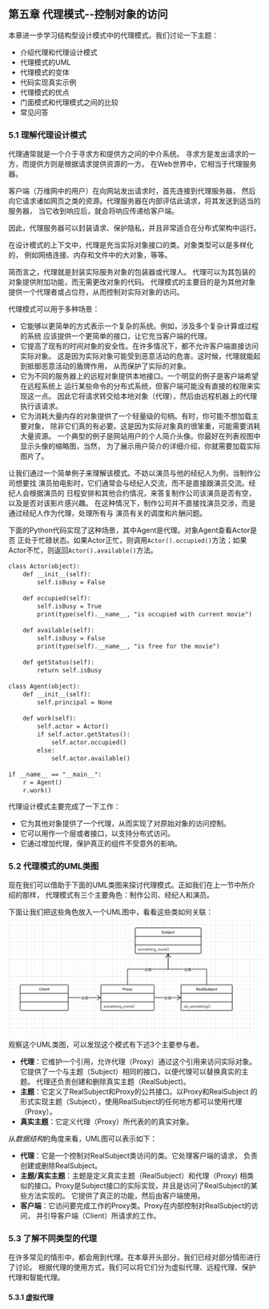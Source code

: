 ## 第五章 代理模式--控制对象的访问
本章进一步学习结构型设计模式中的代理模式。我们讨论一下主题：
* 介绍代理和代理设计模式
* 代理模式的UML
* 代理模式的变体
* 代码实现真实示例
* 代理模式的优点
* 门面模式和代理模式之间的比较
* 常见问答

### 5.1 理解代理设计模式
代理通常就是一个介于寻求方和提供方之间的中介系统。
寻求方是发出请求的一方，而提供方则是根据请求提供资源的一方。
在Web世界中，它相当于代理服务器。

客户端（万维网中的用户）在向网站发出请求时，首先连接到代理服务器，
然后向它请求诸如网页之类的资源。代理服务器在内部评估此请求，将其发送到适当的服务器，
当它收到响应后，就会将响应传递给客户端。

因此，代理服务器可以封装请求、保护隐私，并且非常适合在分布式架构中运行。

在设计模式的上下文中，代理是充当实际对象接口的类。对象类型可以是多样化的，
例如网络连接、内存和文件中的大对象，等等。

简而言之，代理就是封装实际服务对象的包装器或代理人。
代理可以为其包装的对象提供附加功能，而无需更改对象的代码。
代理模式的主要目的是为其他对象提供一个代理者或占位符，从而控制对实际对象的访问。

代理模式可以用于多种场景：
* 它能够以更简单的方式表示一个复杂的系统。例如，涉及多个复杂计算或过程的系统
应该提供一个更简单的接口，让它充当客户端的代理。
* 它提高了现有的时间对象的安全性。在许多情况下，都不允许客户端直接访问实际对象。
这是因为实际对象可能受到恶意活动的危害。这时候，代理就能起到抵御恶意活动的盾牌作用，
从而保护了实际的对象。
* 它为不同的服务器上的远程对象提供本地接口。一个明显的例子是客户端希望在远程系统上
运行某些命令的分布式系统，但客户端可能没有直接的权限来实现这一点。
因此它将请求转交给本地对象（代理），然后由远程机器上的代理执行该请求。
* 它为消耗大量内存的对象提供了一个轻量级的句柄。有时，你可能不想加载主要对象，
除非它们真的有必要。这是因为实际对象真的很笨重，可能需要消耗大量资源。
一个典型的例子是网站用户的个人简介头像。你最好在列表视图中显示头像的缩略图，当然，
为了展示用户简介的详细介绍，你就需要加载实际图片了。

让我们通过一个简单例子来理解该模式。不妨以演员与他的经纪人为例，当制作公司想要找
演员拍电影时，它们通常会与经纪人交流，而不是直接跟演员交流。经纪人会根据演员的
日程安排和其他合约情况，来答复制作公司该演员是否有空，以及是否对该影片感兴趣。
在这种情况下，制作公司并不直接找演员交涉，而是通过经纪人作为代理，处理所有与
演员有关的调度和片酬问题。

下面的Python代码实现了这种场景，其中Agent是代理。对象Agent查看Actor是否
正处于忙碌状态。如果Actor正忙，则调用`Actor().occupied()`方法；如果
Actor不忙，则返回`Actor().available()`方法。
```
class Actor(object):
    def __init__(self):
        self.isBusy = False
    
    def occupied(self):
        self.isBusy = True
        print(type(self).__name__, "is occupied with current movie")
    
    def available(self):
        self.isBusy = False
        print(type(self).__name__, "is free for the movie")
    
    def getStatus(self):
        return self.isBusy

class Agent(object):
    def __init__(self):
        self.principal = None
    
    def work(self):
        self.actor = Actor()
        if self.actor.getStatus():
            self.actor.occupied()
        else:
            self.actor.available()

if __name__ == "__main__":
    r = Agent()
    r.work()
```
代理设计模式主要完成了一下工作：
* 它为其他对象提供了一个代理，从而实现了对原始对象的访问控制。
* 它可以用作一个层或者接口，以支持分布式访问。
* 它通过增加代理，保护真正的组件不受意外的影响。

### 5.2 代理模式的UML类图
现在我们可以借助于下面的UML类图来探讨代理模式。正如我们在上一节中所介绍的那样，
代理模式有三个主要角色：制作公司、经纪人和演员。

下面让我们把这些角色放入一个UML图中，看看这些类如何关联：
![代理模式UML类图](../img/代理模式.png)
观察这个UML类图，可以发现这个模式有下述3个主要参与者。
* **代理**：它维护一个引用，允许代理（Proxy）通过这个引用来访问实际对象。
它提供了一个与主题（Subject）相同的接口，以便代理可以替换真实的主题。
代理还负责创建和删除真实主题（RealSubject)。
* **主题**：它定义了RealSubject和Proxy的公共接口。以Proxy和RealSubject
的形式实现主题（Subject），使用RealSubject的任何地方都可以使用代理（Proxy）。
* **真实主题**：它定义代理（Proxy）所代表的的真实对象。

从*数据结构*的角度来看，UML图可以表示如下：
* **代理**：它是一个控制对RealSubject类访问的类。它处理客户端的请求，
负责创建或删除RealSubject。
* **主题/真实主题**：主题是定义真实主题（RealSubject）和代理（Proxy)
相类似的接口。Proxy是Subject接口的实际实现，并且是访问了RealSubject的某些方法实现的。
它提供了真正的功能，然后由客户端使用。
* **客户端**：它访问要完成工作的Proxy类。Proxy在内部控制对RealSubject的访问，
并引导客户端（Client）所请求的工作。

### 5.3 了解不同类型的代理
在许多常见的情形中，都会用到代理。在本章开头部分，我们已经对部分情形进行了讨论。
根据代理的使用方式，我们可以将它们分为虚拟代理、远程代理、保护代理和智能代理。

#### 5.3.1 虚拟代理








